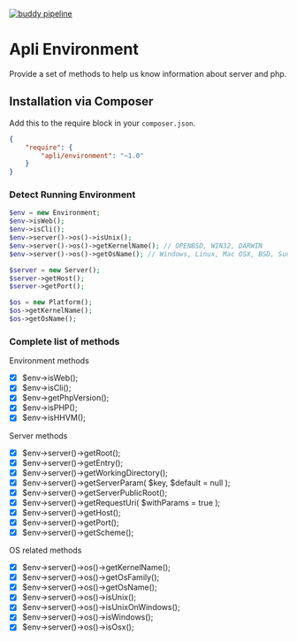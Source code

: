 [![buddy pipeline](https://app.buddy.works/dmandrade/apli-environment/pipelines/pipeline/143627/badge.svg?token=4a2275d6858fa1a6ef485756ed5866894986f01ba3b8954a3d69cc94725ea11d "buddy pipeline")](https://app.buddy.works/dmandrade/apli-environment/pipelines/pipeline/143627)

# Apli Environment

Provide a set of methods to help us know information about server and php.

## Installation via Composer

Add this to the require block in your `composer.json`.

``` json
{
    "require": {
        "apli/environment": "~1.0"
    }
}
```

### Detect Running Environment

``` php
$env = new Environment;
$env->isWeb();
$env->isCli();
$env->server()->os()->isUnix();
$env->server()->os()->getKernelName(); // OPENBSD, WIN32, DARWIN
$env->server()->os()->getOsName(); // Windows, Linux, Mac OSX, BSD, Sun OS

$server = new Server();
$server->getHost();
$server->getPort();

$os = new Platform();
$os->getKernelName();
$os->getOsName();

```

### Complete list of methods

Environment methods

- [x] $env->isWeb();
- [x] $env->isCli();
- [x] $env->getPhpVersion();
- [x] $env->isPHP();
- [x] $env->isHHVM();

Server methods
- [x] $env->server()->getRoot();
- [x] $env->server()->getEntry();
- [x] $env->server()->getWorkingDirectory();
- [x] $env->server()->getServerParam( $key, $default = null );
- [x] $env->server()->getServerPublicRoot();
- [x] $env->server()->getRequestUri( $withParams = true );
- [x] $env->server()->getHost();
- [x] $env->server()->getPort();
- [x] $env->server()->getScheme();

OS related methods

- [x] $env->server()->os()->getKernelName();
- [x] $env->server()->os()->getOsFamily();
- [x] $env->server()->os()->getOsName();
- [x] $env->server()->os()->isUnix();
- [x] $env->server()->os()->isUnixOnWindows();
- [x] $env->server()->os()->isWindows();
- [x] $env->server()->os()->isOsx();

